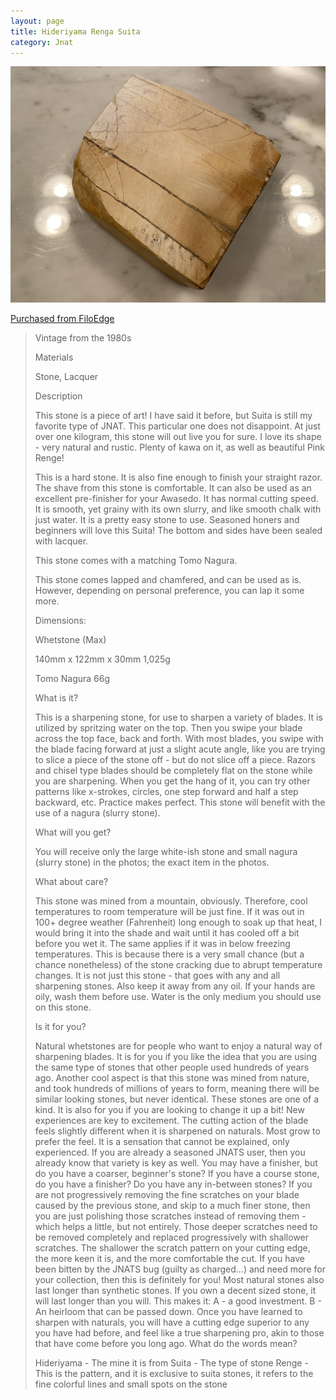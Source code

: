 ```yaml
---
layout: page
title: Hideriyama Renga Suita
category: Jnat
---
```

![Hideriyama Renga Suita](/images/hideriyama-001.jpeg)

[Purchased from FiloEdge](https://www.etsy.com/shop/FiloEdge)

> Vintage from the 1980s
> 
> Materials
> 
> Stone, Lacquer
> 
> Description
> 
> This stone is a piece of art! I have said it before, but Suita is still my favorite type of JNAT. This particular one does not disappoint. At just over one kilogram, this stone will out live you for sure. I love its shape - very natural and rustic. Plenty of kawa on it, as well as beautiful Pink Renge!
> 
> This is a hard stone. It is also fine enough to finish your straight razor. The shave from this stone is comfortable. It can also be used as an excellent pre-finisher for your Awasedo. It has normal cutting speed. It is smooth, yet grainy with its own slurry, and like smooth chalk with just water. It is a pretty easy stone to use. Seasoned honers and beginners will love this Suita! The bottom and sides have been sealed with lacquer.
> 
> This stone comes with a matching Tomo Nagura.
> 
> This stone comes lapped and chamfered, and can be used as is. However, depending on personal preference, you can lap it some more.
> 
> Dimensions:
> 
> Whetstone (Max)
> 
> 140mm x 122mm x 30mm
> 1,025g
> 
> Tomo Nagura
> 66g
> 
> 
> What is it?
> 
> This is a sharpening stone, for use to sharpen a variety of blades. It is utilized by spritzing water on the top. Then you swipe your blade across the top face, back and forth. With most blades, you swipe with the blade facing forward at just a slight acute angle, like you are trying to slice a piece of the stone off - but do not slice off a piece. Razors and chisel type blades should be completely flat on the stone while you are sharpening. When you get the hang of it, you can try other patterns like x-strokes, circles, one step forward and half a step backward, etc. Practice makes perfect. This stone will benefit with the use of a nagura (slurry stone).
> 
> 
> What will you get?
> 
> You will receive only the large white-ish stone and small nagura (slurry stone) in the photos; the exact item in the photos.
> 
> 
> What about care?
> 
> This stone was mined from a mountain, obviously. Therefore, cool temperatures to room temperature will be just fine. If it was out in 100+ degree weather (Fahrenheit) long enough to soak up that heat, I would bring it into the shade and wait until it has cooled off a bit before you wet it. The same applies if it was in below freezing temperatures. This is because there is a very small chance (but a chance nonetheless) of the stone cracking due to abrupt temperature changes. It is not just this stone - that goes with any and all sharpening stones. Also keep it away from any oil. If your hands are oily, wash them before use. Water is the only medium you should use on this stone.
> 
> 
> Is it for you?
> 
> Natural whetstones are for people who want to enjoy a natural way of sharpening blades. It is for you if you like the idea that you are using the same type of stones that other people used hundreds of years ago. Another cool aspect is that this stone was mined from nature, and took hundreds of millions of years to form, meaning there will be similar looking stones, but never identical. These stones are one of a kind. It is also for you if you are looking to change it up a bit! New experiences are key to excitement. The cutting action of the blade feels slightly different when it is sharpened on naturals. Most grow to prefer the feel. It is a sensation that cannot be explained, only experienced. If you are already a seasoned JNATS user, then you already know that variety is key as well. You may have a finisher, but do you have a coarser, beginner's stone? If you have a course stone, do you have a finisher? Do you have any in-between stones? If you are not progressively removing the fine scratches on your blade caused by the previous stone, and skip to a much finer stone, then you are just polishing those scratches instead of removing them - which helps a little, but not entirely. Those deeper scratches need to be removed completely and replaced progressively with shallower scratches. The shallower the scratch pattern on your cutting edge, the more keen it is, and the more comfortable the cut. If you have been bitten by the JNATS bug (guilty as charged...) and need more for your collection, then this is definitely for you! Most natural stones also last longer than synthetic stones. If you own a decent sized stone, it will last longer than you will. This makes it: A - a good investment. B - An heirloom that can be passed down. Once you have learned to sharpen with naturals, you will have a cutting edge superior to any you have had before, and feel like a true sharpening pro, akin to those that have come before you long ago.
> What do the words mean?
> 
> Hideriyama - The mine it is from
> Suita - The type of stone
> Renge - This is the pattern, and it is exclusive to suita stones, it refers to the fine colorful lines and small spots on the stone